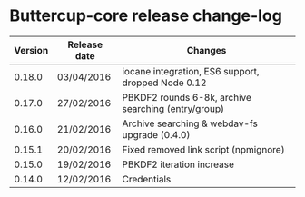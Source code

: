 # Buttercup-core release change-log

| Version | Release date | Changes                                             |
|---------|--------------|-----------------------------------------------------|
| 0.18.0  | 03/04/2016   | iocane integration, ES6 support, dropped Node 0.12  |
| 0.17.0  | 27/02/2016   | PBKDF2 rounds 6-8k, archive searching (entry/group) |
| 0.16.0  | 21/02/2016   | Archive searching & webdav-fs upgrade (0.4.0)       |
| 0.15.1  | 20/02/2016   | Fixed removed link script (npmignore)               |
| 0.15.0  | 19/02/2016   | PBKDF2 iteration increase                           |
| 0.14.0  | 12/02/2016   | Credentials                                         |
